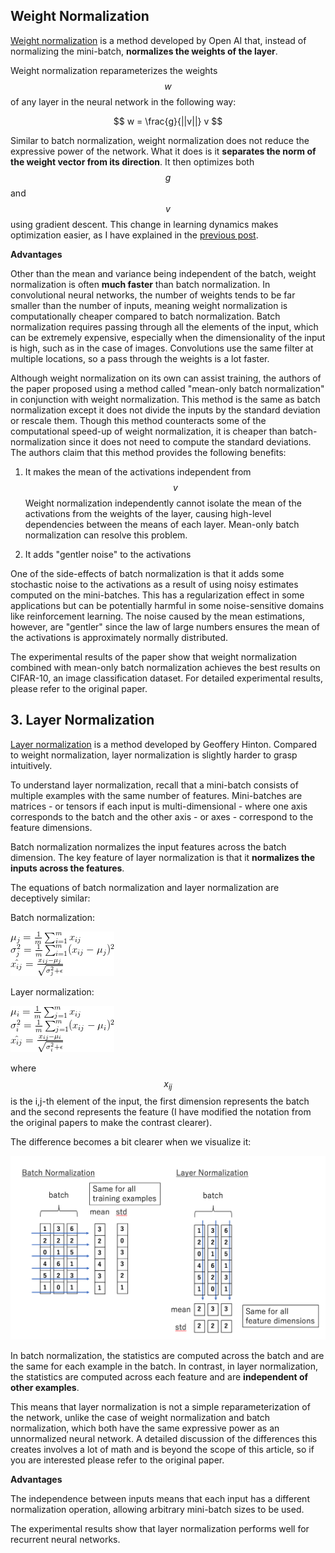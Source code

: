 ## Weight Normalization

[Weight normalization](https://arxiv.org/pdf/1602.07868.pdf) is a method developed by Open AI that, instead of normalizing the mini-batch, **normalizes the weights of the layer**.

Weight normalization reparameterizes the weights $$w$$ of any layer in the neural network in the following way:

$$
w = \frac{g}{||v||} v
$$

Similar to batch normalization, weight normalization does not reduce the expressive power of the network. What it does is it **separates the norm of the weight vector from its direction**. It then optimizes both $$g$$ and $$v$$ using gradient descent. This change in learning dynamics makes optimization easier, as I have explained in the [previous post](http://mlexplained.com/2018/01/10/an-intuitive-explanation-of-why-batch-normalization-really-works-normalization-in-deep-learning-part-1/).

**Advantages**

Other than the mean and variance being independent of the batch, weight normalization is often **much faster** than batch normalization. In convolutional neural networks, the number of weights tends to be far smaller than the number of inputs, meaning weight normalization is computationally cheaper compared to batch normalization. Batch normalization requires passing through all the elements of the input, which can be extremely expensive, especially when the dimensionality of the input is high, such as in the case of images. Convolutions use the same filter at multiple locations, so a pass through the weights is a lot faster.

Although weight normalization on its own can assist training, the authors of the paper proposed using a method called "mean-only batch normalization" in conjunction with weight normalization. This method is the same as batch normalization except it does not divide the inputs by the standard deviation or rescale them. Though this method counteracts some of the computational speed-up of weight normalization, it is cheaper than batch-normalization since it does not need to compute the standard deviations. The authors claim that this method provides the following benefits:

1. It makes the mean of the activations independent from $$v$$ Weight normalization independently cannot isolate the mean of the activations from the weights of the layer, causing high-level dependencies between the means of each layer. Mean-only batch normalization can resolve this problem.

2. It adds "gentler noise" to the activations

One of the side-effects of batch normalization is that it adds some stochastic noise to the activations as a result of using noisy estimates computed on the mini-batches. This has a regularization effect in some applications but can be potentially harmful in some noise-sensitive domains like reinforcement learning. The noise caused by the mean estimations, however, are "gentler" since the law of large numbers ensures the mean of the activations is approximately normally distributed.

The experimental results of the paper show that weight normalization combined with mean-only batch normalization achieves the best results on CIFAR-10, an image classification dataset. For detailed experimental results, please refer to the original paper.

## 3. Layer Normalization

[Layer normalization](https://arxiv.org/pdf/1607.06450.pdf) is a method developed by Geoffery Hinton. Compared to weight normalization, layer normalization is slightly harder to grasp intuitively.

To understand layer normalization, recall that a mini-batch consists of multiple examples with the same number of features. Mini-batches are matrices - or tensors if each input is multi-dimensional - where one axis corresponds to the batch and the other axis - or axes - correspond to the feature dimensions.

Batch normalization normalizes the input features across the batch dimension. The key feature of layer normalization is that it **normalizes the inputs across the features**.

The equations of batch normalization and layer normalization are deceptively similar:

Batch normalization:

![](../../assets/layer_norm_1.png)

Layer normalization:

![](../../assets/layer_norm_2.png)

where $$x_{ij}$$ is the i,j-th element of the input, the first dimension represents the batch and the second represents the feature (I have modified the notation from the original papers to make the contrast clearer).

The difference becomes a bit clearer when we visualize it:

![](../../assets/layer_norm_3.png)

In batch normalization, the statistics are computed across the batch and are the same for each example in the batch. In contrast, in layer normalization, the statistics are computed across each feature and are **independent of other examples**.

This means that layer normalization is not a simple reparameterization of the network, unlike the case of weight normalization and batch normalization, which both have the same expressive power as an unnormalized neural network. A detailed discussion of the differences this creates involves a lot of math and is beyond the scope of this article, so if you are interested please refer to the original paper.

**Advantages**

The independence between inputs means that each input has a different normalization operation, allowing arbitrary mini-batch sizes to be used.

The experimental results show that layer normalization performs well for recurrent neural networks.
